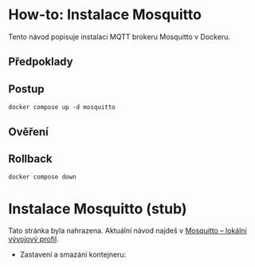 # How-to: Instalace Mosquitto

Tento návod popisuje instalaci MQTT brokeru Mosquitto v Dockeru.

## Předpoklady

## Postup
   ```shell
   docker compose up -d mosquitto
   ```

## Ověření

## Rollback
   ```shell
   docker compose down
   ```

# Instalace Mosquitto (stub)

Tato stránka byla nahrazena. Aktuální návod najdeš v [Mosquitto – lokální vývojový profil](mosquitto-lokalni-profil.md).
- Zastavení a smazání kontejneru:
